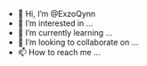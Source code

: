 - 👋 Hi, I’m @ExzoQynn
- 👀 I’m interested in ...
- 🌱 I’m currently learning ...
- 💞️ I’m looking to collaborate on ...
- 📫 How to reach me ...
